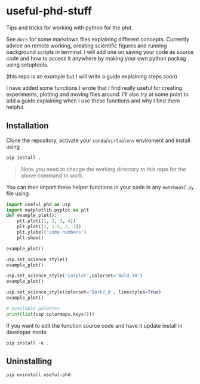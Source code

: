 # useful-phd-stuff
Tips and tricks for working with python for the phd. 

See `docs` for some markdown files explaining different concepts. Currently advice on remote working, creating scientific figures and running background scripts in terminal.
I will add one on saving your code as source code and how to access it anywhere by making your own python packag using setuptools.

(this repo is an example but I will write a guide explaining steps soon)

I have added some functions I wrote that I find really useful for creating experiments, plotting and moving files around.
I'll also try at some point to add a guide explaining when I use these functions and why I find them helpful.

## Installation
Clone the repository, activate your `conda`/`virtualenv` enviroment and install using 
```bash
pip install .
```
> Note: you need to change the working directory to this repo for the above command to work.

You can then import these helper functions in your code in any `notebook`/`.py` file  using
```Python
import useful_phd as usp
import matplotlib.pyplot as plt
def example_plot():
    plt.plot([1, 2, 3, 4])
    plt.plot([1, 1.5, 2, 3])
    plt.ylabel('some numbers')
    plt.show()

example_plot()

usp.set_science_style()
example_plot()

usp.set_science_style('catplot',colorset='Bold_10')
example_plot()

usp.set_science_style(colorset='Dark2_8', linestyles=True)
example_plot()

# available palettes
print(list(usp.colormaps.keys()))
```


If you want to edit the function source code and have it update install in developer mode 
```
pip install -e .
```

## Uninstalling
```
pip uninstall useful-phd
```


